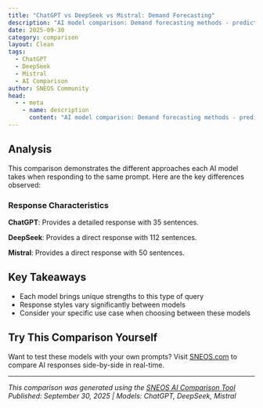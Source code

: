 ```yaml
---
title: "ChatGPT vs DeepSeek vs Mistral: Demand Forecasting"
description: "AI model comparison: Demand forecasting methods - predict inventory needs accurately..."
date: 2025-09-30
category: comparison
layout: Clean
tags:
  - ChatGPT
  - DeepSeek
  - Mistral
  - AI Comparison
author: SNEOS Community
head:
  - - meta
    - name: description
      content: "AI model comparison: Demand forecasting methods - predict inventory needs accurately..."
---
```


<ChatComparison
  title="ChatGPT vs DeepSeek vs Mistral: Demand Forecasting"
  prompt="Demand forecasting methods - predict inventory needs accurately"
  :responses='{
    "ChatGPT": "Demand forecasting is essential for predicting inventory needs accurately, helping businesses reduce stockouts, minimize holding costs, and optimize supply chain operations. Several methods can be used to forecast demand, each suited to different types of data, time horizons, and business contexts. Here are some common demand forecasting methods:\n\n### 1. Qualitative Methods\nThese methods rely on expert judgment, opinions, and market research, often used when there is little historical data available.\n\n- **Delphi Method:** A panel of experts answers questionnaires in multiple rounds, with anonymized feedback provided after each round to reach a consensus.\n- **Market Research:** Surveys, interviews, and focus groups to gauge customer interest and buying intentions.\n- **Expert Opinion:** Leverages the experience of sales teams, marketing, and industry specialists.\n\n### 2. Time Series Analysis\nUses historical sales data to identify patterns such as trends, seasonality, and cycles, projecting them into the future.\n\n- **Moving Average:** Smooths out fluctuations by averaging sales over a set number of past periods.\n- **Exponential Smoothing:** Assigns more weight to recent data points; variants include Simple Exponential Smoothing, Holt\u2019s Linear Trend Model, and Holt-Winters Seasonal Model.\n- **ARIMA (AutoRegressive Integrated Moving Average):** A sophisticated model that captures various patterns in time series data including trends and seasonality.\n\n### 3. Causal Models\nThese models assume that demand is affected by one or more independent variables.\n\n- **Regression Analysis:** Models the relationship between demand and factors such as price, marketing spend, economic indicators, or demographics.\n- **Econometric Models:** Combine multiple regression equations to capture complex economic interactions affecting demand.\n\n### 4. Machine Learning Methods\nUtilize algorithms that can detect complex nonlinear relationships and interactions from large datasets.\n\n- **Random Forests**\n- **Gradient Boosting Machines (e.g., XGBoost)**\n- **Neural Networks**\n- **Support Vector Machines**\n\nThese models require substantial historical data but can improve accuracy by incorporating many demand drivers.\n\n### 5. Inventory-based Forecasting\nFocus on replenishment needs rather than predicting exact demand numbers.\n\n- **Order Point/Reorder Point (ROP):** Trigger orders when stock falls below a certain level, often based on average lead time demand plus safety stock.\n- **Economic Order Quantity (EOQ):** Determines optimal order quantity to minimize total inventory costs.\n\n---\n\n### Best Practices for Accurate Demand Forecasting\n\n- **Combine Multiple Methods:** Use a blend of qualitative and quantitative techniques to balance data-driven insights with expert knowledge.\n- **Incorporate Seasonality and Trends:** Adjust forecasts for known cycles, holidays, and long-term growth or decline.\n- **Use Real-Time Data:** Include recent sales, market trends, and external factors for better responsiveness.\n- **Segment Products:** Different forecasting methods may apply to different product categories (e.g., fast-moving vs. slow-moving).\n- **Regularly Update Forecasts:** Frequent revision based on actual sales helps keep predictions accurate.\n- **Collaboration:** Coordinate with sales, marketing, and supply chain teams to integrate various insights.\n\n---\n\n### Summary Table of Demand Forecasting Methods\n\n| Method               | Data Requirement     | Best for                            | Advantages                      | Limitations                   |\n|----------------------|----------------------|-----------------------------------|--------------------------------|-------------------------------|\n| Delphi Method        | Expert opinions      | New products, no historical data  | Leverages expert knowledge     | Subjective, time-consuming     |\n| Moving Average       | Historical sales     | Stable demand patterns             | Simple, easy to compute        | Lags behind trend changes      |\n| Exponential Smoothing| Historical sales     | Data with trends or seasonality   | Responsive to recent changes   | Sensitive to parameter choice  |\n| ARIMA                | Time series data     | Complex trends and seasonal data  | High accuracy if configured well| Requires statistical expertise|\n| Regression Analysis  | Multiple variables   | Demand influenced by external factors| Explains demand drivers       | Needs good data on predictors  |\n| Machine Learning     | Large datasets       | Complex patterns, big data        | Can model nonlinearities       | Data-hungry, black-box models  |\n\n---\n\nBy choosing and combining appropriate forecasting methods, businesses can significantly improve the accuracy of their demand predictions and inventory management.",
    "DeepSeek": "Of course. Accurate demand forecasting is the cornerstone of efficient inventory management. Getting it right means having the right products, in the right quantities, at the right time\u2014boosting sales, customer satisfaction, and profitability.\n\nHere is a comprehensive guide to demand forecasting methods, designed to help you predict inventory needs accurately.\n\n---\n\n### The Core Principle: Blend Art with Science\nThe most accurate forecasts combine **quantitative data** (the numbers) with **qualitative insights** (the context). No single method is perfect for every situation.\n\n### A Framework for Choosing the Right Method\n\nBefore diving in, ask these questions:\n1.  **What is my forecasting horizon?** (Short-term vs. Long-term)\n2.  **What data do I have available?** (Historical sales, market data, etc.)\n3.  **What is the nature of my product?** (New product, stable product, seasonal product?)\n4.  **What are my resources?** (Time, budget, analytical skills)\n\n---\n\n## Categories of Demand Forecasting Methods\n\n### 1. Qualitative Methods (The \u0022Art\u0022)\nRely on human judgment and expert opinion. Best for new products with no history, long-term strategic planning, or when disrupting events (like a pandemic) make historical data less relevant.\n\n*   **Market Research:** Conducting surveys, focus groups, and customer interviews to gauge intent and preferences.\n    *   *Best for:* Launching new products, entering new markets.\n*   **Delphi Method:** A structured process where a panel of experts answers questionnaires in multiple rounds. After each round, a facilitator provides an anonymous summary of the experts\u0027 forecasts. The process repeats until a consensus is reached.\n    *   *Best for:* Long-range forecasting and navigating high uncertainty.\n*   **Sales Force Composite:** Aggregating the forecasts and insights from your sales team, who are closest to the customers.\n    *   *Best for:* Incorporating ground-level market intelligence.\n*   **Executive Opinion (Jury of Executive Opinion):** High-level managers from sales, production, finance, and marketing pool their knowledge to create a forecast.\n    *   *Best for:* Strategic business planning and budget forecasting.\n\n### 2. Quantitative Methods (The \u0022Science\u0022)\nRely on historical data and statistical models. These are highly objective and excellent for products with stable demand patterns.\n\n#### A. Time Series Models\nAssume that future demand will follow patterns from the past. They decompose historical data into several components:\n*   **Trend:** The long-term upward or downward movement.\n*   **Seasonality:** Regular, predictable fluctuations related to seasons, months, or holidays.\n*   **Cycle:** Longer-term, non-seasonal fluctuations (e.g., economic cycles).\n*   **Random Noise:** Irregular, unexplainable variations.\n\n**Common Time Series Techniques:**\n\n*   **Naive Forecast:** The forecast for the next period is equal to the actual demand in the current period.\n    *   *Formula:* \u0060Next Period Forecast = Current Period Actual Demand\u0060\n    *   *Best for:* A simple baseline to compare against more complex models.\n*   **Simple Moving Average (SMA):** The forecast is the average demand over a specific number of recent periods.\n    *   *Formula:* \u0060Forecast = (Sum of Demand in previous n periods) / n\u0060\n    *   *Best for:* Stabilizing data with a lot of random noise; products with no strong trend or seasonality.\n*   **Weighted Moving Average:** Similar to SMA, but assigns different weights to past data, giving more importance to recent periods.\n    *   *Best for:* When recent history is a better predictor than older history.\n*   **Exponential Smoothing:** A sophisticated form of weighted moving average that uses a smoothing constant (alpha) to give exponentially decreasing weights to older data. It\u0027s simple but powerful.\n    *   *Best for:* Short-term forecasting for a large number of items; it adapts well to changes.\n*   **Holt\u0027s Method (Double Exponential Smoothing):** Extends exponential smoothing to capture **trend**.\n    *   *Best for:* Data with a trend but no seasonality.\n*   **Holt-Winters Method (Triple Exponential Smoothing):** Extends Holt\u0027s method to also capture **seasonality**.\n    *   *Best for:* Data with both a trend and a clear seasonal pattern (e.g., winter coats, holiday decorations).\n\n#### B. Causal Models (Associative Models)\nThese models identify the cause-and-effect relationship between demand and other internal or external variables.\n\n*   **Linear Regression:** The most common causal method. It models the relationship between demand (the dependent variable) and one or more independent variables (e.g., marketing spend, price, economic indicators, weather).\n    *   *Formula:* \u0060Demand (Y) = a \u002B b1*(Marketing Spend) \u002B b2*(Price) \u002B ...\u0060\n    *   *Best for:* Understanding the impact of specific business decisions or external factors on demand.\n\n---\n\n## A Practical Step-by-Step Process for Accurate Inventory Forecasting\n\n1.  **Collect and Clean Your Data:**\n    *   **What you need:** At least 2-3 years of historical sales data (at a weekly or daily level), plus data on promotions, pricing, stockouts, and new product launches.\n    *   **Crucial Step:** Clean the data! Remove outliers and periods with major stockouts, as they don\u0027t represent true demand.\n\n2.  **Analyze Data and Choose a Method:**\n    *   Plot your historical data. Look for trends, seasonality, and any obvious cycles.\n    *   **Stable, Mature Product?** Use a **Time Series** method (e.g., Exponential Smoothing or Holt-Winters).\n    *   **Demand Influenced by Marketing/Pricing?** Use a **Causal** method (e.g., Linear Regression).\n    *   **New Product or Major Market Shift?** Use a **Qualitative** method (e.g., Market Research) or look at analogous products.\n\n3.  **Generate the Forecast:**\n    *   Use software to run your chosen model. This can be done in Excel, specialized inventory management systems, or advanced analytics platforms.\n\n4.  **Incorporate Qualitative Factors (The \u0022Reconciliation\u0022):**\n    *   This is where the \u0022art\u0022 meets the \u0022science.\u0022 Adjust the statistical forecast based on:\n        *   Upcoming marketing campaigns.\n        *   Competitor actions.\n        *   Economic forecasts.\n        *   Sales team feedback.\n\n5.  **Monitor, Measure, and Refine:**\n    *   **Track Forecast Accuracy:** Use metrics like **Mean Absolute Percentage Error (MAPE)** or **Mean Absolute Error (MAE)**.\n        *   \u0060MAPE = ( |Actual - Forecast| / Actual ) * 100\u0060 (averaged over all periods)\n    *   **Continuously Improve:** No model is perfect forever. Regularly re-evaluate your method and adjust as your business and market change.\n\n---\n\n## Best Practices for Maximum Accuracy\n\n*   **Forecast at the Right Level:** Don\u0027t just forecast at the total company level. Forecast by **Product Category**, **SKU**, and even **Location** for more precision.\n*   **Embrace Technology:** Use an **Inventory Management System (IMS)** or **Enterprise Resource Planning (ERP)** system with built-in forecasting tools. For advanced needs, consider dedicated **demand planning software**.\n*   **Collaborate Across Departments:** Create a **Sales \u0026 Operations Planning (S\u0026OP)** process where sales, marketing, finance, and supply chain teams jointly agree on a single, unified forecast.\n*   **Account for Lead Time:** Your forecast must cover your supplier\u0027s lead time. If it takes a month to get stock, you need to forecast demand at least one month into the future.\n*   **Calculate Safety Stock:** No forecast is 100% accurate. **Safety stock** is a buffer to protect against unexpected demand spikes or supply delays.\n    *   *Simple Formula:* \u0060Safety Stock = (Max Daily Demand * Max Lead Time) - (Average Daily Demand * Average Lead Time)\u0060\n    *   *Advanced Formula:* (Uses standard deviations of demand and lead time for more precision).\n\n### Summary Table: Choosing a Method\n\n| Method | Best For | Data Required | Complexity |\n| :--- | :--- | :--- | :--- |\n| **Market Research** | New Products, New Markets | Customer Surveys | Low-Medium |\n| **Naive / Moving Avg.** | Stable demand, Short-term | Historical Sales | Low |\n| **Exponential Smoothing** | Short-term, many SKUs | Historical Sales | Low |\n| **Holt-Winters** | Trended \u0026 Seasonal Data | 2\u002B years of Historical Sales | Medium |\n| **Linear Regression** | Impact of Marketing, Price | Sales \u002B other variables (e.g., ad spend) | Medium-High |\n\nBy systematically applying these methods and following a disciplined process, you can transform demand forecasting from a guessing game into a strategic advantage, leading to optimized inventory levels, reduced costs, and happier customers.",
    "Mistral": "Demand forecasting is a critical component of inventory management, helping businesses predict future inventory needs accurately. Various methods can be employed to achieve this, each with its own strengths and weaknesses. Here are some commonly used demand forecasting methods:\n\n### 1. **Time Series Analysis**\n   - **Moving Average:** Averages past data points to smooth out short-term fluctuations and highlight longer-term trends.\n   - **Exponential Smoothing:** Gives more weight to recent data points, making it more responsive to recent changes.\n   - **ARIMA (AutoRegressive Integrated Moving Average):** Combines autoregression, differencing, and moving averages to model time series data.\n\n### 2. **Regression Analysis**\n   - **Linear Regression:** Establishes a linear relationship between the dependent variable (demand) and one or more independent variables (e.g., price, seasonality).\n   - **Multiple Regression:** Extends linear regression to include multiple independent variables.\n   - **Logistic Regression:** Useful for binary outcomes, such as predicting whether a product will be in demand or not.\n\n### 3. **Machine Learning Techniques**\n   - **Decision Trees:** Use a tree-like model of decisions to predict demand based on various factors.\n   - **Random Forests:** An ensemble method that combines multiple decision trees to improve accuracy.\n   - **Neural Networks:** Complex models that can capture non-linear relationships and patterns in the data.\n   - **Support Vector Machines (SVM):** Effective for classification and regression tasks, especially in high-dimensional spaces.\n\n### 4. **Croston\u2019s Method**\n   - Particularly useful for intermittent demand patterns, where demand occurs sporadically. It estimates the average time between demands and the average quantity demanded.\n\n### 5. **Seasonal Decomposition**\n   - **Seasonal Decomposition of Time Series (STL):** Breaks down the time series into trend, seasonal, and residual components to better understand the underlying patterns.\n\n### 6. **Causal Models**\n   - **Econometric Models:** Incorporate economic factors such as GDP, unemployment rates, and consumer confidence to predict demand.\n   - **Granger Causality:** Determines whether one time series can predict another, useful for identifying leading indicators.\n\n### 7. **Judgmental Methods**\n   - **Delphi Method:** A structured communication technique that relies on a panel of experts to reach a consensus forecast.\n   - **Executive Opinion:** Involves gathering insights from senior management or experts within the organization.\n\n### 8. **Hybrid Models**\n   - Combine multiple forecasting methods to leverage the strengths of each. For example, combining time series analysis with machine learning techniques.\n\n### 9. **Market Research**\n   - **Surveys and Polls:** Directly asking customers about their future purchasing intentions.\n   - **Focus Groups:** Gathering qualitative data from a small group of consumers to understand their preferences and behaviors.\n\n### 10. **Scenario Analysis**\n   - **What-If Analysis:** Exploring different scenarios and their potential impacts on demand.\n   - **Monte Carlo Simulation:** Using random sampling to simulate a wide range of possible outcomes and their probabilities.\n\n### Best Practices for Accurate Demand Forecasting\n1. **Data Quality:** Ensure that the data used for forecasting is accurate, complete, and relevant.\n2. **Historical Data:** Use a sufficient amount of historical data to capture trends and seasonality.\n3. **External Factors:** Consider external factors such as economic conditions, market trends, and competitor actions.\n4. **Continuous Monitoring:** Regularly update and monitor forecasts to adjust for changes in demand patterns.\n5. **Feedback Loop:** Incorporate feedback from actual demand to improve future forecasts.\n6. **Technology:** Utilize advanced analytics and forecasting software to enhance accuracy and efficiency.\n\nBy selecting the appropriate method or combination of methods and following best practices, businesses can significantly improve the accuracy of their demand forecasts and optimize inventory management."
  }'
  published-date="22:46"
/>

## Analysis

This comparison demonstrates the different approaches each AI model takes when responding to the same prompt. Here are the key differences observed:

### Response Characteristics

**ChatGPT**: Provides a detailed response with 35 sentences. 

**DeepSeek**: Provides a direct response with 112 sentences. 

**Mistral**: Provides a direct response with 50 sentences. 

## Key Takeaways

- Each model brings unique strengths to this type of query
- Response styles vary significantly between models
- Consider your specific use case when choosing between these models

## Try This Comparison Yourself

Want to test these models with your own prompts? Visit [SNEOS.com](https://sneos.com) to compare AI responses side-by-side in real-time.

---

*This comparison was generated using the [SNEOS AI Comparison Tool](https://sneos.com)*
*Published: September 30, 2025 | Models: ChatGPT, DeepSeek, Mistral*
